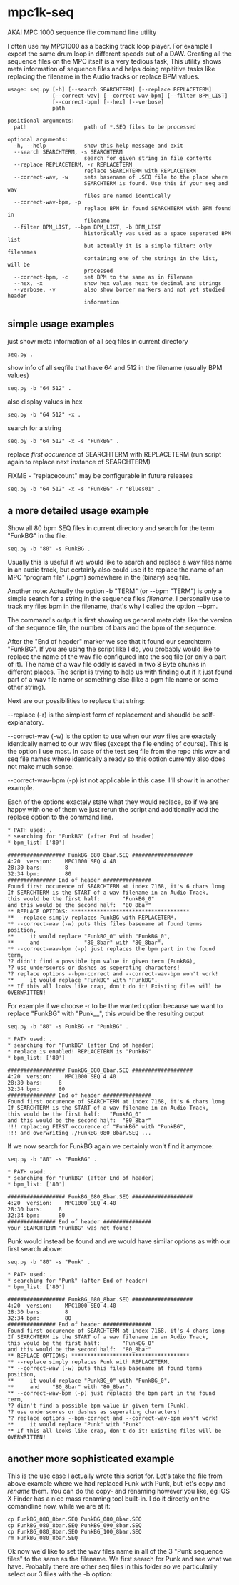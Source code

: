 # mpc1k-seq
AKAI MPC 1000 sequence file command line utility

I often use my MPC1000 as a backing track loop player. For example I export the same drum loop in different speeds out of a DAW. Creating all the sequence files on the MPC itself is a very tedious task, This utility shows meta information of sequence files and helps doing repititive tasks like replacing the filename in the Audio tracks or replace BPM values.

```
usage: seq.py [-h] [--search SEARCHTERM] [--replace REPLACETERM]
              [--correct-wav] [--correct-wav-bpm] [--filter BPM_LIST]
              [--correct-bpm] [--hex] [--verbose]
              path

positional arguments:
  path                  path of *.SEQ files to be processed

optional arguments:
  -h, --help            show this help message and exit
  --search SEARCHTERM, -s SEARCHTERM
                        search for given string in file contents
  --replace REPLACETERM, -r REPLACETERM
                        replace SEARCHTERM with REPLACETERM
  --correct-wav, -w     sets basename of .SEQ file to the place where
                        SEARCHTERM is found. Use this if your seq and wav
                        files are named identically
  --correct-wav-bpm, -p
                        replace BPM in found SEARCHTERM with BPM found in
                        filename
  --filter BPM_LIST, --bpm BPM_LIST, -b BPM_LIST
                        historically was used as a space seperated BPM list
                        but actually it is a simple filter: only filenames
                        containing one of the strings in the list, will be
                        processed
  --correct-bpm, -c     set BPM to the same as in filename
  --hex, -x             show hex values next to decimal and strings
  --verbose, -v         also show border markers and not yet studied header
                        information
```

## simple usage examples

just show meta information of all seq files in current directory
```
seq.py .
```

show info of all seqfile that have 64 and 512 in the filename (usually BPM values)
```
seq.py -b "64 512" .
```
also display values in hex
```
seq.py -b "64 512" -x .
```
search for a string
```
seq.py -b "64 512" -x -s "FunkBG" .
```
replace _first occurence_ of SEARCHTERM with REPLACETERM (run script again to replace next instance of SEARCHTERM)

FIXME - "replacecount" may be configurable in future releases
```
seq.py -b "64 512" -x -s "FunkBG" -r "Blues01" .
```


## a more detailed usage example

Show all 80 bpm SEQ files in current directory and search for the term "FunkBG" in the file:

```
seq.py -b "80" -s FunkBG .
```

Usually this is useful if we would like to search and replace a wav files name in an audio track, but certainly also could use it to replace the name of an MPC "program file" (.pgm) somewhere in the (binary) seq file. 

Another note: Actually the option -b "TERM" (or --bpm "TERM") is only a simple search for a string in the sequence files _filename_. I personally use to track my files bpm in the filename, that's why I called the option --bpm.

The command's output is first showing us general meta data like the version of the sequence file, the number of bars and the bpm of the sequence.

After the "End of header" marker we see that it found our searchterm "FunkBG". If you are using the script like I do, you probably would like to replace the name of the wav file configured into the seq file (or only a part of it). The name of a wav file oddly is saved in two 8 Byte chunks in different places. The script is trying to help us with finding out if it just found part of a wav file name or something else (like a pgm file name or some other string).

Next are our possibilities to replace that string:

--replace (-r) is the simplest form of replacement and shoudld be self-explanatory.

--correct-wav (-w) is the option to use when our wav files are exactely identically named to our wav files (except the file ending of course). This is the option I use most. In case of the test seq file from the repo this wav and seq file names where identically already so this option currently also does not make much sense.

--correct-wav-bpm (-p) ist not applicable in this case. I'll show it in another example.

Each of the options exactely state what they would replace, so if we are happy with one of them we just rerun the script and additionally add the replace option to the command line.

```
* PATH used: .
* searching for "FunkBG" (after End of header)
* bpm_list: ['80']

################## FunkBG_080_8bar.SEQ ###################
4:20  version:    MPC1000 SEQ 4.40
28:30 bars:       8
32:34 bpm:        80
############### End of header ###############
Found first occurence of SEARCHTERM at index 7168, it's 6 chars long
If SEARCHTERM is the START of a wav filename in an Audio Track,
this would be the first half:       "FunkBG_0"
and this would be the second half:  "80_8bar"
** REPLACE OPTIONS: *************************************
** --replace simply replaces FunkBG with REPLACETERM.
** --correct-wav (-w) puts this files basename at found terms position,
**     it would replace "FunkBG_0" with "FunkBG_0",
**     and              "80_8bar" with "80_8bar".
** --correct-wav-bpm (-p) just replaces the bpm part in the found term,
?? didn't find a possible bpm value in given term (FunkBG),
?? use underscores or dashes as seperating characters!
?? replace options --bpm-correct and --correct-wav-bpm won't work!
**     it would replace "FunkBG" with "FunkBG".
** If this all looks like crap, don't do it! Existing files will be OVERWRITTEN!
```

For example if we choose -r to be the wanted option because we want to replace "FunkBG" with "Punk__", this would be the resulting output

```
seq.py -b "80" -s FunkBG -r "PunkBG" .

* PATH used: .
* searching for "FunkBG" (after End of header)
* replace is enabled! REPLACETERM is "PunkBG"
* bpm_list: ['80']

################## FunkBG_080_8bar.SEQ ###################
4:20  version:    MPC1000 SEQ 4.40
28:30 bars:     8
32:34 bpm:      80
############### End of header ###############
Found first occurence of SEARCHTERM at index 7168, it's 6 chars long
If SEARCHTERM is the START of a wav filename in an Audio Track,
this would be the first half:   "FunkBG_0"
and this would be the second half:  "80_8bar"
!!! replacing FIRST occurence of "FunkBG" with "PunkBG",
!!! and overwriting ./FunkBG_080_8bar.SEQ ...
```

If we now search for FunkBG again we certainly won't find it anymore:

```
seq.py -b "80" -s "FunkBG" .

* PATH used: .
* searching for "FunkBG" (after End of header)
* bpm_list: ['80']

################## FunkBG_080_8bar.SEQ ###################
4:20  version:    MPC1000 SEQ 4.40
28:30 bars:     8
32:34 bpm:      80
############### End of header ###############
your SEARCHTERM "FunkBG" was not found!
```

Punk would instead be found and we would have similar options as with our first search above:

```
seq.py -b "80" -s "Punk" .

* PATH used: .
* searching for "Punk" (after End of header)
* bpm_list: ['80']

################## FunkBG_080_8bar.SEQ ###################
4:20  version:    MPC1000 SEQ 4.40
28:30 bars:       8
32:34 bpm:        80
############### End of header ###############
Found first occurence of SEARCHTERM at index 7168, it's 4 chars long
If SEARCHTERM is the START of a wav filename in an Audio Track,
this would be the first half:       "PunkBG_0"
and this would be the second half:  "80_8bar"
** REPLACE OPTIONS: *************************************
** --replace simply replaces Punk with REPLACETERM.
** --correct-wav (-w) puts this files basename at found terms position,
**     it would replace "PunkBG_0" with "FunkBG_0",
**     and    "80_8bar" with "80_8bar".
** --correct-wav-bpm (-p) just replaces the bpm part in the found term,
?? didn't find a possible bpm value in given term (Punk),
?? use underscores or dashes as seperating characters!
?? replace options --bpm-correct and --correct-wav-bpm won't work!
**     it would replace "Punk" with "Punk".
** If this all looks like crap, don't do it! Existing files will be OVERWRITTEN!
```


## another more sophisticated example

This is the use case I actually wrote this script for. Let's take the file from above example where we had replaced Funk with Punk, but let's copy and _rename_ them. You can do the copy- and renaming however you like, eg iOS X Finder has a nice mass renaming tool built-in. I do it directly on the comandline now, while we are at it:


```
cp FunkBG_080_8bar.SEQ PunkBG_080_8bar.SEQ
cp FunkBG_080_8bar.SEQ PunkBG_090_8bar.SEQ
cp FunkBG_080_8bar.SEQ PunkBG_100_8bar.SEQ
rm FunkBG_080_8bar.SEQ
```

Ok now we'd like to set the wav files name in all of the 3 "Punk sequence files" to the same as the filename. We first search for Punk and see what we have. Probably there are other seq files in this folder so we particularily select our 3 files with the -b option:


```
```




